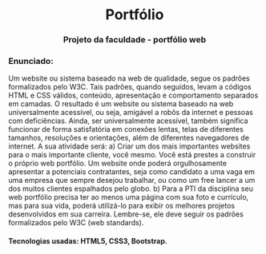 <h1 align="center"> Portfólio </h1>

<h3 align="center"> Projeto da faculdade - portfólio web </h3>

### Enunciado: 
Um website ou sistema baseado na web de qualidade, segue os
padrões formalizados pelo W3C. Tais padrões, quando seguidos,
levam a códigos HTML e CSS válidos, conteúdo, apresentação e
comportamento separados em camadas. O resultado é um website ou
sistema baseado na web universalmente acessível, ou seja, amigável
a robôs da internet e pessoas com deficiências. Ainda, ser
universalmente acessível, também significa funcionar de forma
satisfatória em conexões lentas, telas de diferentes tamanhos,
resoluções e orientações, além de diferentes navegadores de internet.
A sua atividade será:
a) Criar um dos mais importantes websites para o mais
importante cliente, você mesmo. Você está prestes a
construir o próprio web portfólio. Um website onde poderá
orgulhosamente apresentar a potenciais contratantes, seja
como candidato a uma vaga em uma empresa que sempre
desejou trabalhar, ou como um free lancer a um dos muitos
clientes espalhados pelo globo.
b) Para a PTI da disciplina seu web portfólio precisa ter ao
menos uma página com sua foto e currículo, mas para sua
vida, poderá utilizá-lo para exibir os melhores projetos
desenvolvidos em sua carreira. Lembre-se, ele deve seguir
os padrões formalizados pelo W3C (web standards).

#### Tecnologias usadas: HTML5, CSS3, Bootstrap.
